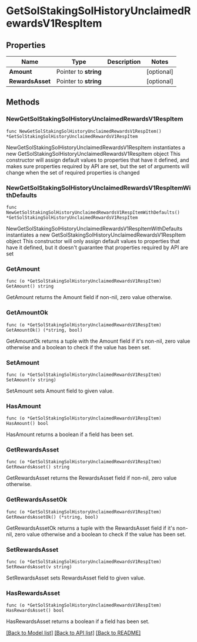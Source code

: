 # GetSolStakingSolHistoryUnclaimedRewardsV1RespItem

## Properties

Name | Type | Description | Notes
------------ | ------------- | ------------- | -------------
**Amount** | Pointer to **string** |  | [optional] 
**RewardsAsset** | Pointer to **string** |  | [optional] 

## Methods

### NewGetSolStakingSolHistoryUnclaimedRewardsV1RespItem

`func NewGetSolStakingSolHistoryUnclaimedRewardsV1RespItem() *GetSolStakingSolHistoryUnclaimedRewardsV1RespItem`

NewGetSolStakingSolHistoryUnclaimedRewardsV1RespItem instantiates a new GetSolStakingSolHistoryUnclaimedRewardsV1RespItem object
This constructor will assign default values to properties that have it defined,
and makes sure properties required by API are set, but the set of arguments
will change when the set of required properties is changed

### NewGetSolStakingSolHistoryUnclaimedRewardsV1RespItemWithDefaults

`func NewGetSolStakingSolHistoryUnclaimedRewardsV1RespItemWithDefaults() *GetSolStakingSolHistoryUnclaimedRewardsV1RespItem`

NewGetSolStakingSolHistoryUnclaimedRewardsV1RespItemWithDefaults instantiates a new GetSolStakingSolHistoryUnclaimedRewardsV1RespItem object
This constructor will only assign default values to properties that have it defined,
but it doesn't guarantee that properties required by API are set

### GetAmount

`func (o *GetSolStakingSolHistoryUnclaimedRewardsV1RespItem) GetAmount() string`

GetAmount returns the Amount field if non-nil, zero value otherwise.

### GetAmountOk

`func (o *GetSolStakingSolHistoryUnclaimedRewardsV1RespItem) GetAmountOk() (*string, bool)`

GetAmountOk returns a tuple with the Amount field if it's non-nil, zero value otherwise
and a boolean to check if the value has been set.

### SetAmount

`func (o *GetSolStakingSolHistoryUnclaimedRewardsV1RespItem) SetAmount(v string)`

SetAmount sets Amount field to given value.

### HasAmount

`func (o *GetSolStakingSolHistoryUnclaimedRewardsV1RespItem) HasAmount() bool`

HasAmount returns a boolean if a field has been set.

### GetRewardsAsset

`func (o *GetSolStakingSolHistoryUnclaimedRewardsV1RespItem) GetRewardsAsset() string`

GetRewardsAsset returns the RewardsAsset field if non-nil, zero value otherwise.

### GetRewardsAssetOk

`func (o *GetSolStakingSolHistoryUnclaimedRewardsV1RespItem) GetRewardsAssetOk() (*string, bool)`

GetRewardsAssetOk returns a tuple with the RewardsAsset field if it's non-nil, zero value otherwise
and a boolean to check if the value has been set.

### SetRewardsAsset

`func (o *GetSolStakingSolHistoryUnclaimedRewardsV1RespItem) SetRewardsAsset(v string)`

SetRewardsAsset sets RewardsAsset field to given value.

### HasRewardsAsset

`func (o *GetSolStakingSolHistoryUnclaimedRewardsV1RespItem) HasRewardsAsset() bool`

HasRewardsAsset returns a boolean if a field has been set.


[[Back to Model list]](../README.md#documentation-for-models) [[Back to API list]](../README.md#documentation-for-api-endpoints) [[Back to README]](../README.md)


